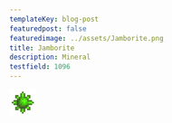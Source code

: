 ```yaml
---
templateKey: blog-post
featuredpost: false
featuredimage: ../assets/Jamborite.png
title: Jamborite
description: Mineral
testfield: 1096
---
```

![Jamborite](../assets/Jamborite.png)